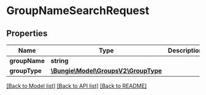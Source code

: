# GroupNameSearchRequest

## Properties
Name | Type | Description | Notes
------------ | ------------- | ------------- | -------------
**groupName** | **string** |  | [optional] 
**groupType** | [**\Bungie\Model\GroupsV2\GroupType**](GroupType.md) |  | [optional] 

[[Back to Model list]](../README.md#documentation-for-models) [[Back to API list]](../README.md#documentation-for-api-endpoints) [[Back to README]](../README.md)


